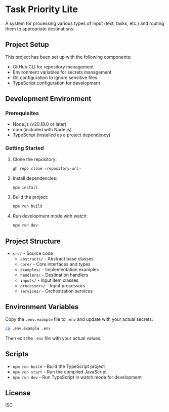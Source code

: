 # Task Priority Lite

A system for processing various types of input (text, tasks, etc.) and routing them to appropriate destinations.

## Project Setup

This project has been set up with the following components:

- GitHub CLI for repository management
- Environment variables for secrets management
- Git configuration to ignore sensitive files
- TypeScript configuration for development

## Development Environment

### Prerequisites

- Node.js (v20.18.0 or later)
- npm (included with Node.js)
- TypeScript (installed as a project dependency)

### Getting Started

1. Clone the repository:
   ```bash
   gh repo clone <repository-url>
   ```

2. Install dependencies:
   ```bash
   npm install
   ```

3. Build the project:
   ```bash
   npm run build
   ```

4. Run development mode with watch:
   ```bash
   npm run dev
   ```

## Project Structure

- `src/` - Source code
  - `abstracts/` - Abstract base classes
  - `core/` - Core interfaces and types
  - `examples/` - Implementation examples
  - `handlers/` - Destination handlers
  - `inputs/` - Input item classes
  - `processors/` - Input processors
  - `services/` - Orchestration services

## Environment Variables

Copy the `.env.example` file to `.env` and update with your actual secrets:

```bash
cp .env.example .env
```

Then edit the `.env` file with your actual values.

## Scripts

- `npm run build` - Build the TypeScript project
- `npm run start` - Run the compiled JavaScript
- `npm run dev` - Run TypeScript in watch mode for development

## License

ISC
